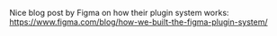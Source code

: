 Nice blog post by Figma on how their plugin system works:
https://www.figma.com/blog/how-we-built-the-figma-plugin-system/